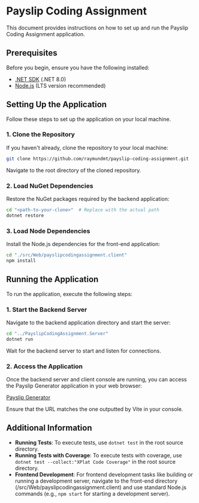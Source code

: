 # Payslip Coding Assignment

This document provides instructions on how to set up and run the Payslip Coding Assignment application.

## Prerequisites

Before you begin, ensure you have the following installed:
- [.NET SDK](https://dotnet.microsoft.com/download) (.NET 8.0)
- [Node.js](https://nodejs.org/) (LTS version recommended)

## Setting Up the Application

Follow these steps to set up the application on your local machine.

### 1. Clone the Repository

If you haven't already, clone the repository to your local machine:

```sh
git clone https://github.com/raymundmt/payslip-coding-assignment.git
```

Navigate to the root directory of the cloned repository.

### 2. Load NuGet Dependencies

Restore the NuGet packages required by the backend application:

```sh
cd "<path-to-your-clone>"  # Replace with the actual path
dotnet restore
```

### 3. Load Node Dependencies

Install the Node.js dependencies for the front-end application:

```sh
cd "./src/Web/payslipcodingassignment.client" 
npm install
```

## Running the Application

To run the application, execute the following steps:

### 1. Start the Backend Server

Navigate to the backend application directory and start the server:

```sh
cd "../PayslipCodingAssignment.Server" 
dotnet run
```

Wait for the backend server to start and listen for connections.

### 2. Access the Application

Once the backend server and client console are running, you can access the Payslip Generator application in your web browser:

[Payslip Generator](https://localhost:5173/)

Ensure that the URL matches the one outputted by Vite in your console.

## Additional Information

- **Running Tests**: To execute tests, use `dotnet test` in the root source directory.
- **Running Tests with Coverage**: To execute tests with coverage, use `dotnet test --collect:"XPlat Code Coverage"` in the root source directory.
- **Frontend Development**: For frontend development tasks like building or running a development server, navigate to the front-end directory (/src/Web/payslipcodingassignment.client) and use standard Node.js commands (e.g., `npm start` for starting a development server).